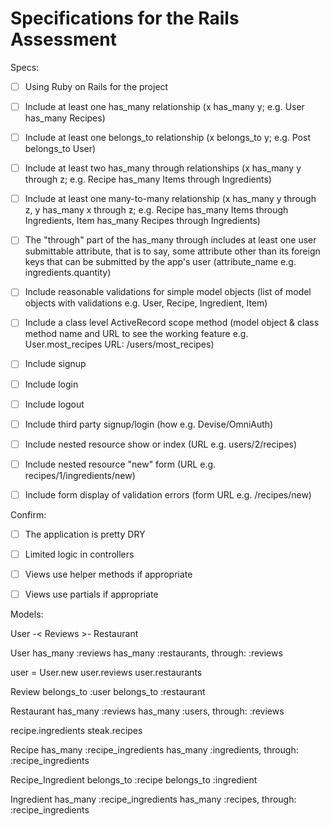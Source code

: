 # Specifications for the Rails Assessment

Specs:
- [ ] Using Ruby on Rails for the project

- [ ] Include at least one has_many relationship (x has_many y; e.g. User has_many Recipes) 

- [ ] Include at least one belongs_to relationship (x belongs_to y; e.g. Post belongs_to User)

- [ ] Include at least two has_many through relationships (x has_many y through z; e.g. Recipe has_many Items through Ingredients)

- [ ] Include at least one many-to-many relationship (x has_many y through z, y has_many x through z; e.g. Recipe has_many Items through Ingredients, Item has_many Recipes through Ingredients)

- [ ] The "through" part of the has_many through includes at least one user submittable attribute, that is to say, some attribute other than its foreign keys that can be submitted by the app's user (attribute_name e.g. ingredients.quantity)

- [ ] Include reasonable validations for simple model objects (list of model objects with validations e.g. User, Recipe, Ingredient, Item)

- [ ] Include a class level ActiveRecord scope method (model object & class method name and URL to see the working feature e.g. User.most_recipes URL: /users/most_recipes)

- [ ] Include signup

- [ ] Include login

- [ ] Include logout

- [ ] Include third party signup/login (how e.g. Devise/OmniAuth)

- [ ] Include nested resource show or index (URL e.g. users/2/recipes)

- [ ] Include nested resource "new" form (URL e.g. recipes/1/ingredients/new)

- [ ] Include form display of validation errors (form URL e.g. /recipes/new)

Confirm:
- [ ] The application is pretty DRY

- [ ] Limited logic in controllers

- [ ] Views use helper methods if appropriate

- [ ] Views use partials if appropriate


Models:

User -< Reviews >- Restaurant

User
has_many :reviews 
has_many :restaurants, through: :reviews 

user = User.new 
user.reviews
user.restaurants

Review
belongs_to :user
belongs_to :restaurant

Restaurant 
has_many :reviews 
has_many :users, through: :reviews









recipe.ingredients
steak.recipes

Recipe 
has_many :recipe_ingredients
has_many :ingredients, through: :recipe_ingredients

Recipe_Ingredient 
belongs_to :recipe 
belongs_to :ingredient

Ingredient 
has_many :recipe_ingredients
has_many :recipes, through: :recipe_ingredients